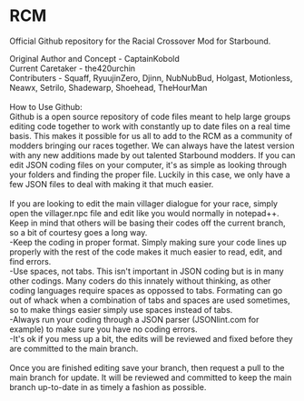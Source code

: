 RCM
===

Official Github repository for the Racial Crossover Mod for Starbound.

Original Author and Concept - CaptainKobold <br>
Current Caretaker - the420urchin <br>
Contributers - Squaff, RyuujinZero, Djinn, NubNubBud, Holgast, Motionless, Neawx, Setrilo, Shadewarp, Shoehead, TheHourMan
<br>
<br>
How to Use Github: <br>
Github is a open source repository of code files meant to help large groups editing code together to work with constantly up to date files on a real time basis. This makes it possible for us all to add to the RCM as a community of modders bringing our races together. We can always have the latest version with any new additions made by out talented Starbound modders. If you can edit JSON coding files on your computer, it's as simple as looking through your folders and finding the proper file. Luckily in this case, we only have a few JSON files to deal with making it that much easier.<br>
<br>
If you are looking to edit the main villager dialogue for your race, simply open the villager.npc file and edit like you would normally in notepad++. Keep in mind that others will be basing their codes off the current branch, so a bit of courtesy goes a long way.
<br>
-Keep the coding in proper format. Simply making sure your code lines up properly with the rest of the code makes it much easier to read, edit, and find errors.<br>
-Use spaces, not tabs. This isn't important in JSON coding but is in many other codings. Many coders do this innately without thinking, as other coding languages require spaces as oppossed to tabs. Formating can go out of whack when a combination of tabs and spaces are used sometimes, so to make things easier simply use spaces instead of tabs.<br>
-Always run your coding through a JSON parser (JSONlint.com for example) to make sure you have no coding errors.<br>
-It's ok if you mess up a bit, the edits will be reviewed and fixed before they are committed to the main branch.<br>
<br>
Once you are finished editing save your branch, then request a pull to the main branch for update. It will be reviewed and committed to keep the main branch up-to-date in as timely a fashion as possible.
